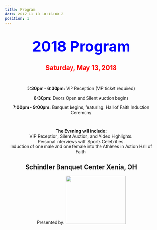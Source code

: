 ```yaml
---
title: Program
date: 2017-11-13 10:15:00 Z
position: 1
---
```


<div style="text-align: center;">

<h1><b>
<font size="25" color="Blue">2018 Program</font>
</b>
</h1>
</div>

<div style="text-align: center;">
<h2>
<font color="Red">Saturday, May 13, 2018</font>
</h2>
<br>

<div style="text-align: center;">
<p><b>5:30pm - 6:30pm:</b>
VIP Reception (VIP ticket required)</p>
<p><b>6:30pm:</b>
Doors Open and Silent Auction begins</p>
<p><b>7:00pm - 9:00pm:</b>
Banquet begins, featuring:
Hall of Faith Induction Ceremony</p>
<br>
<p><b>The Evening will include:</b><br>
VIP Reception, Silent Auction, and Video Highlights.
<br>Personal Interviews with Sports Celebrities.
<br>Induction of one male and one female into the Athletes in Action Hall of Faith.</p>
<h2>Schindler Banquet Center Xenia, OH</h2>
Presented by:
<img src="http://goaia.org/Media/Default/Events/NOC/sponsors/rl_carriers.png" height="159" width="198">
</div>